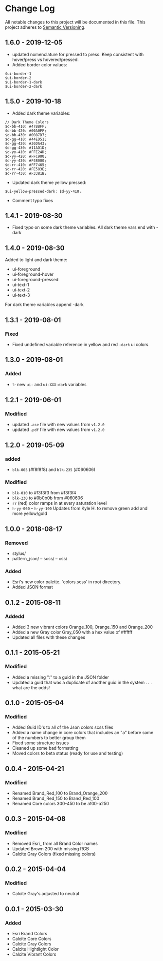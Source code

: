 # Change Log
All notable changes to this project will be documented in this file.
This project adheres to [Semantic Versioning](http://semver.org/).

## 1.6.0 - 2019-12-05
* updated nomenclature for pressed to press. Keep consistent with hover/press vs hovered/pressed.
* Added border color values:
```
$ui-border-1
$ui-border-2
$ui-border-1-dark
$ui-border-2-dark
```

## 1.5.0 - 2019-10-18
* Added dark theme variables:

```
// Dark Theme Colors
$d-bb-410: #47BBFF;
$d-bb-420: #00A0FF;
$d-bb-430: #0087D7;
$d-gg-410: #44ED51;
$d-gg-420: #36DA43;
$d-gg-430: #11AD1D;
$d-yy-410: #FFE24D;
$d-yy-420: #FFC900;
$d-yy-430: #F4B000;
$d-rr-410: #FF7465;
$d-rr-420: #FE583E;
$d-rr-430: #F3381B;
```

* Updated dark theme yellow pressed:

`$ui-yellow-pressed-dark: $d-yy-410;`

* Comment typo fixes


## 1.4.1 - 2019-08-30
* Fixed typo on some dark theme variables. All dark theme vars end with -dark

## 1.4.0 - 2019-08-30
Added to light and dark theme:

* ui-foreground
* ui-foreground-hover
* ui-foreground-pressed
* ui-text-1
* ui-text-2
* ui-text-3

For dark theme variables append -dark

## 1.3.1 - 2019-08-01

### Fixed
- Fixed undefined variable reference in yellow and red `-dark` ui colors

## 1.3.0 - 2019-08-01

### Added
- :sparkles: new `ui-` and `ui-XXX-dark` variables

## 1.2.1 - 2019-06-01

### Modified
- updated `.ase` file with new values from `v1.2.0`
- updated `.pdf` file with new values from `v1.2.0`

## 1.2.0 - 2019-05-09
### added
- `blk-005` (#f8f8f8) and `blk-235` (#060606)

### Modified
- `blk-010` to #f3f3f3 from #f3f3f4
- `blk-230` to #0b0b0b from #060606
- `rr` (red) color ramps in at every saturation level
- `h-yy-060` – `h-yy-100` Updates from Kyle H. to remove green add and more yellow/gold


## 1.0.0 - 2018-08-17
### Removed
- stylus/
- pattern_json/
– scss/
– css/
### Added
- Esri's new color palette. `colors.scss' in root directory.
- Added JSON format

## 0.1.2 - 2015-08-11
### Addedd
- Added 3 new vibrant colors Orange_100, Orange_150 and Orange_200
- Added a new Gray color Gray_050 with a hex value of #ffffff
- Updated all files with these changes

## 0.1.1 - 2015-05-21
### Modified
- Added a missing ":" to a guid in the JSON folder
- Updated a guid that was a duplicate of another guid in the system . . . what are the odds!

## 0.1.0 - 2015-05-04
### Modified
- Added Guid ID's to all of the Json colors scss files
- Added a name change in core colors that includes an "a" before some of the numbers to better group them
- Fixed some structure issues
- Cleaned up some bad formatting
- Moved colors to beta status (ready for use and testing)

## 0.0.4 - 2015-04-21
### Modified
- Renamed Brand_Red_100 to Brand_Orange_200
- Renamed Brand_Red_150 to Brand_Red_100
- Renamed Core colors 300-450 to be a100-a250

## 0.0.3 - 2015-04-08
### Modified
- Removed Esri_ from all Brand Color names
- Updated Brown 200 with missing RGB
- Calcite Gray Colors (fixed missing colors)

## 0.0.2 - 2015-04-04
### Modified
- Calcite Gray's adjusted to neutral

## 0.0.1 - 2015-03-30
### Added
- Esri Brand Colors
- Calcite Core Colors
- Calcite Gray Colors
- Calcite Hightlight Color
- Calcite Vibrant Colors



